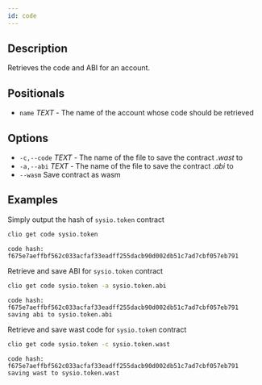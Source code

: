 ```yaml
---
id: code
---
```


## Description
Retrieves the code and ABI for an account.

## Positionals
- `name` _TEXT_ - The name of the account whose code should be retrieved
## Options
- `-c,--code` _TEXT_ - The name of the file to save the contract _.wast_ to
- `-a,--abi` _TEXT_ - The name of the file to save the contract _.abi_ to
- `--wasm` Save contract as wasm


## Examples
Simply output the hash of `sysio.token` contract 

```sh
clio get code sysio.token
```
```console
code hash: f675e7aeffbf562c033acfaf33eadff255dacb90d002db51c7ad7cbf057eb791
```

Retrieve and save ABI for `sysio.token` contract

```sh
clio get code sysio.token -a sysio.token.abi
```
```console
code hash: f675e7aeffbf562c033acfaf33eadff255dacb90d002db51c7ad7cbf057eb791
saving abi to sysio.token.abi
```

Retrieve and save wast code for `sysio.toke`n contract

```sh
clio get code sysio.token -c sysio.token.wast
```
```console
code hash: f675e7aeffbf562c033acfaf33eadff255dacb90d002db51c7ad7cbf057eb791
saving wast to sysio.token.wast
```
